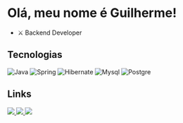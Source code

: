# Olá, meu nome é Guilherme! 

- ⚔️ Backend Developer

## Tecnologias  

<div align="left">
  <img alt="Java" src="https://img.shields.io/badge/Java-ED8B00?style=for-the-badge&logo=openjdk&logoColor=blue" img>
  <img alt="Spring" src="https://img.shields.io/badge/spring-%236DB33F.svg?style=for-the-badge&logo=spring&logoColor=white" img>
  <img alt="Hibernate" src="https://img.shields.io/badge/Hibernate-59666C?style=for-the-badge&logo=Hibernate&logoColor=white" img>
  <img alt="Mysql" src="https://img.shields.io/badge/mysql-%2300f.svg?style=for-the-badge&logo=mysql&logoColor=white" img>
  <img alt=Postgre src="https://img.shields.io/badge/postgres-%23316192.svg?style=for-the-badge&logo=postgresql&logoColor=white" img>
</div>


## Links

<div align="left">
  <a href = "mailto:guilhermessimoescontato@gmail.com"><img src="https://img.shields.io/badge/Gmail-D14836?style=for-the-badge&logo=gmail&logoColor=white" img>
  <a href = "https://www.linkedin.com/in/guissimoes/"><img src="https://img.shields.io/badge/linkedin-%230077B5.svg?style=for-the-badge&logo=linkedin&logoColor=white" img>
  <a href = "https://discord.com/users/840008112608903188"><img src="https://img.shields.io/badge/Discord-%235865F2.svg?style=for-the-badge&logo=discord&logoColor=white" img>
    
</div>

